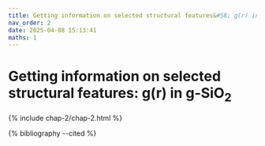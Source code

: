 ```yaml
---
title: Getting information on selected structural features&#58; g(r) in <it>g</it>-SiO<sub>2</sub>
nav_order: 2
date: 2025-04-08 15:13:41
maths: 1
---
```


# Getting information on selected structural features&#58; g(r) in <it>g</it>-SiO<sub>2</sub>

{% include chap-2/chap-2.html %}

{% bibliography --cited %}
